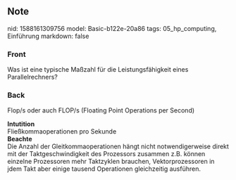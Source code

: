 ## Note
nid: 1588161309756
model: Basic-b122e-20a86
tags: 05_hp_computing, Einführung
markdown: false

### Front
Was ist eine typische Maßzahl für die Leistungsfähigkeit eines Parallelrechners?

### Back
Flop/s oder auch FLOP/s (Floating Point Operations per Second)<div>
</div><div><b>Intutition</b></div><div>Fließkommaoperationen pro Sekunde</div><div></div><div><b>Beachte</b></div><div>Die Anzahl der Gleitkommaoperationen hängt nicht notwendigerweise direkt mit der Taktgeschwindigkeit des Prozessors zusammen z.B. können einzelne Prozessoren mehr Taktzyklen brauchen, Vektorprozessoren in jdem Takt aber einige tausend Operationen gleichzeitig ausführen.</div><div>
</div>
